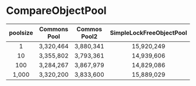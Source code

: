 CompareObjectPool
=================




| poolsize 	| Commons Pool 	| Commos Pool2 	| SimpleLockFreeObjectPool 	|
|:--------:	|:------------:	|:------------:	|:------------------------:	|
|        1 	|    3,320,464 	|    3,880,341 	|               15,920,249 	|
|       10 	|    3,355,802 	|    3,793,361 	|               14,939,606 	|
|      100 	|    3,284,267 	|    3,867,979 	|               14,829,086 	|
|    1,000 	|    3,320,200 	|    3,833,600 	|               15,889,029 	|
